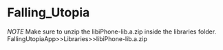 # Falling_Utopia

*NOTE* Make sure to unzip the libiPhone-lib.a.zip inside the libraries folder. 
FallingUtopiaApp>>Libraries>>libiPhone-lib.a.zip
